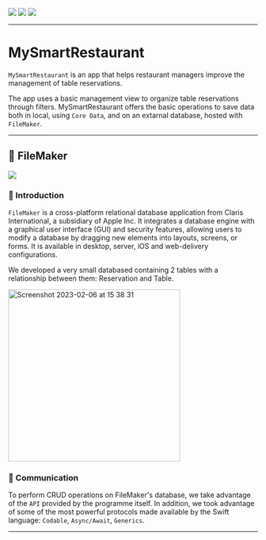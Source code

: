 [![](https://img.shields.io/badge/iOS-16.1-critical)](#)
[![](https://img.shields.io/badge/Platforms-iPhone%20%7C%20iPad-informational)](#)
[![](https://img.shields.io/badge/Category-Utility-brightgreen)](#)

---

# MySmartRestaurant

`MySmartRestaurant` is an app that helps restaurant managers improve the management of table reservations.

The app uses a basic management view to organize table reservations through filters.
MySmartRestaurant offers the basic operations to save data both in local, using `Core Data`, and on an extarnal database, hosted with `FileMaker`.

---

## :floppy_disk: FileMaker

[![](https://img.shields.io/badge/FileMaker-info-informational)](https://www.claris.com/filemaker/)

### :door: Introduction
`FileMaker` is a cross-platform relational database application from Claris International, a subsidiary of Apple Inc. It integrates a database engine with a graphical user interface (GUI) and security features, allowing users to modify a database by dragging new elements into layouts, screens, or forms. It is available in desktop, server, iOS and web-delivery configurations. 

We developed a very small databased containing 2 tables with a relationship between them: Reservation and Table.

<img width="347" alt="Screenshot 2023-02-06 at 15 38 31" src="https://user-images.githubusercontent.com/59506453/217000725-95502e19-cfd6-4953-be24-700436e3a7dd.png">


### :calling: Communication

To perform CRUD operations on FileMaker's database, we take advantage of the `API` provided by the programme itself.
In addition, we took advantage of some of the most powerful protocols made available by the Swift language: `Codable`, `Async/Await`, `Generics`.

---

